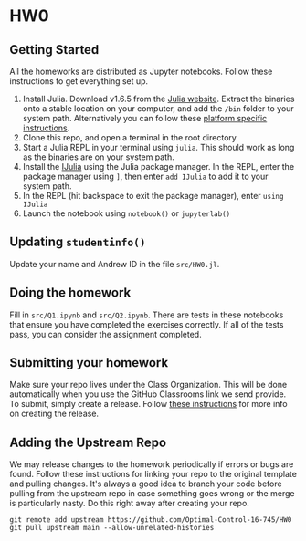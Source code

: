 # HW0

## Getting Started
All the homeworks are distributed as Jupyter notebooks. Follow these instructions to get everything set up.

1. Install Julia. Download v1.6.5 from the [Julia website](https://julialang.org/downloads/#long_term_support_release). Extract the binaries onto a stable location on your computer, and add the `/bin` folder to your system path. Alternatively you can follow these [platform specific instructions](https://julialang.org/downloads/platform/). 
2. Clone this repo, and open a terminal in the root directory
2. Start a Julia REPL in your terminal using `julia`. This should work as long as the binaries are on your system path.
3. Install the [IJulia](https://github.com/JuliaLang/IJulia.jl) using the Julia package manager. In the REPL, enter the package manager using `]`, then enter `add IJulia` to add it to your system path.
4. In the REPL (hit backspace to exit the package manager), enter `using IJulia`
5. Launch the notebook using `notebook()` or `jupyterlab()`

## Updating `studentinfo()`
Update your name and Andrew ID in the file `src/HW0.jl`. 

## Doing the homework 
Fill in `src/Q1.ipynb` and `src/Q2.ipynb`. There are tests in these notebooks that ensure you have completed the exercises correctly. If all of the tests pass, you can consider the assignment completed. 

## Submitting your homework
Make sure your repo lives under the Class Organization. This will be done automatically when you use the GitHub Classrooms link we send provide. To submit, simply create a release. Follow [these instructions](https://github.com/Optimal-Control-16-745/JuliaIntro/blob/main/docs/Submission%20Instructions.md) for more info on creating the release.

## Adding the Upstream Repo
We may release changes to the homework periodically if errors or bugs are found. Follow these instructions for linking your repo to the original template and pulling changes. It's always a good idea to branch your code before pulling from the upstream repo in case something goes wrong or the merge is particularly nasty. Do this right away after creating your repo.
```
git remote add upstream https://github.com/Optimal-Control-16-745/HW0
git pull upstream main --allow-unrelated-histories
```

